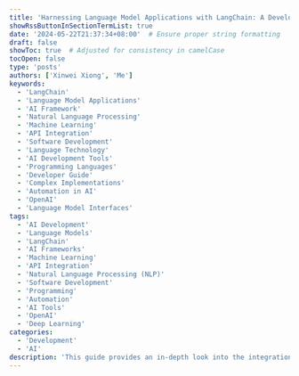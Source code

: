 ```yaml
---
title: 'Harnessing Language Model Applications with LangChain: A Developer is s Guide'
showRssButtonInSectionTermList: true
date: '2024-05-22T21:37:34+08:00'  # Ensure proper string formatting
draft: false
showToc: true  # Adjusted for consistency in camelCase
tocOpen: false
type: 'posts'
authors: ['Xinwei Xiong', 'Me']
keywords:
  - 'LangChain'
  - 'Language Model Applications'
  - 'AI Framework'
  - 'Natural Language Processing'
  - 'Machine Learning'
  - 'API Integration'
  - 'Software Development'
  - 'Language Technology'
  - 'AI Development Tools'
  - 'Programming Languages'
  - 'Developer Guide'
  - 'Complex Implementations'
  - 'Automation in AI'
  - 'OpenAI'
  - 'Language Model Interfaces'
tags:
  - 'AI Development'
  - 'Language Models'
  - 'LangChain'
  - 'AI Frameworks'
  - 'Machine Learning'
  - 'API Integration'
  - 'Natural Language Processing (NLP)'
  - 'Software Development'
  - 'Programming'
  - 'Automation'
  - 'AI Tools'
  - 'OpenAI'
  - 'Deep Learning'
categories:
  - 'Development'
  - 'AI'
description: 'This guide provides an in-depth look into the integration and application of language models using the LangChain framework, tailored for developers looking to streamline complex implementations.'
---
```




